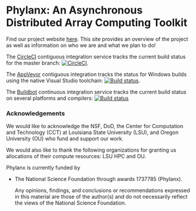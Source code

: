 <!-- Copyright (c) 2017 Louisiana State University                                  -->
<!-- Copyright (c) 2017 Oregon University                                           -->
<!--                                                                                -->
<!--   Distributed under the Boost Software License, Version 1.0. (See accompanying -->
<!--   file LICENSE_1_0.txt or copy at http://www.boost.org/LICENSE_1_0.txt)        -->

# Phylanx: An Asynchronous Distributed Array Computing Toolkit

Find our project website [here](http://phylanx.stellar-group.org/). This site provides an overview of the project as well 
as information on who we are and what we plan to do!

The [CircleCI](https://circleci.com/gh/STEllAR-GROUP/phylanx) contiguous
integration service tracks the current build status for the master branch:
[![CircleCI](https://circleci.com/gh/STEllAR-GROUP/phylanx.svg?style=svg)](https://circleci.com/gh/STEllAR-GROUP/phylanx).

The [AppVeyor](https://ci.appveyor.com/project/hkaiser/phylanx) contiguous
integration tracks the status for Windows builds using the native Visual
Studio toolchain:
[![Build status](https://ci.appveyor.com/api/projects/status/2ewum879yi7akxc1/branch/master?svg=true)](https://ci.appveyor.com/project/hkaiser/phylanx).

The [Buildbot](http://ktau.nic.uoregon.edu:8020/tgrid) continuous integration
service tracks the current build status on several platforms and compilers:
[![Build status](http://ktau.nic.uoregon.edu:8020/status.png)](http://ktau.nic.uoregon.edu:8020/#/)

### Acknowledgements

We would like to acknowledge the NSF, DoD, the Center for Computation
and Technology (CCT) at Louisiana State University (LSU), and Oregon University
(OU) who fund and support our work.

We would also like to thank the following organizations for granting us
allocations of their compute resources: LSU HPC and OU.

Phylanx is currently funded by

* The National Science Foundation through awards 1737785 (Phylanx).

  Any opinions, findings, and conclusions or recommendations expressed in this
  material are those of the author(s) and do not necessarily reflect the views
  of the National Science Foundation.
